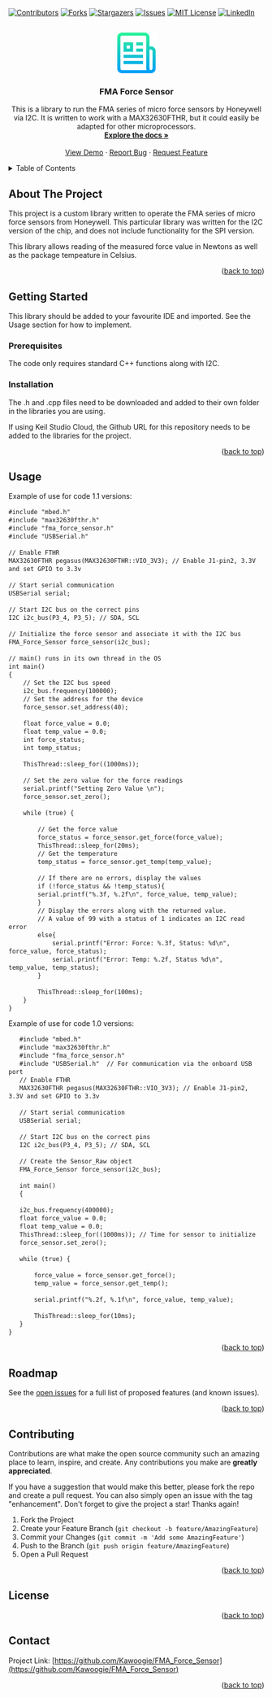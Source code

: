 <!-- Improved compatibility of back to top link: See: https://github.com/othneildrew/Best-README-Template/pull/73 -->
<a name="readme-top"></a>
<!-- -->



<!-- PROJECT SHIELDS -->
<!--
*** I'm using markdown "reference style" links for readability.
*** Reference links are enclosed in brackets [ ] instead of parentheses ( ).
*** See the bottom of this document for the declaration of the reference variables
*** for contributors-url, forks-url, etc. This is an optional, concise syntax you may use.
*** https://www.markdownguide.org/basic-syntax/#reference-style-links
-->
[![Contributors][contributors-shield]][contributors-url]
[![Forks][forks-shield]][forks-url]
[![Stargazers][stars-shield]][stars-url]
[![Issues][issues-shield]][issues-url]
[![MIT License][license-shield]][license-url]
[![LinkedIn][linkedin-shield]][linkedin-url]



<!-- PROJECT LOGO -->
<br />
<div align="center">
  <a href="https://github.com/Kawoogie/FMA_Force_Sensor">
    <img src="images/logo.png" alt="Logo" width="80" height="80">
  </a>

<h3 align="center">FMA Force Sensor</h3>

  <p align="center">
    This is a library to run the FMA series of micro force sensors by Honeywell via I2C. It is written to work with a MAX32630FTHR, but it could easily be adapted for other microprocessors.
    <br />
    <a href="https://github.com/Kawoogie/FMA_Force_Sensor"><strong>Explore the docs »</strong></a>
    <br />
    <br />
    <a href="https://github.com/Kawoogie/FMA_Force_Sensor">View Demo</a>
    ·
    <a href="https://github.com/Kawoogie/FMA_Force_Sensor/issues">Report Bug</a>
    ·
    <a href="https://github.com/Kawoogie/FMA_Force_Sensor/issues">Request Feature</a>
  </p>
</div>



<!-- TABLE OF CONTENTS -->
<details>
  <summary>Table of Contents</summary>
  <ol>
    <li>
      <a href="#about-the-project">About The Project</a>
      <ul>
        </ul>
    </li>
    <li>
      <a href="#getting-started">Getting Started</a>
      <ul>
        <li><a href="#prerequisites">Prerequisites</a></li>
        <li><a href="#installation">Installation</a></li>
      </ul>
    </li>
    <li><a href="#usage">Usage</a></li>
    <li><a href="#roadmap">Roadmap</a></li>
    <li><a href="#contributing">Contributing</a></li>
    <li><a href="#license">License</a></li>
    <li><a href="#contact">Contact</a></li>    
  </ol>
</details>



<!-- ABOUT THE PROJECT -->
## About The Project

This project is a custom library written to operate the FMA series of micro force sensors from Honeywell. This particular library was written for the I2C version of the chip, and does not include functionality for the SPI version.

This library allows reading of the measured force value in Newtons as well as the package tempeature in Celsius. 

<p align="right">(<a href="#readme-top">back to top</a>)</p>




<!-- GETTING STARTED -->
## Getting Started

This library should be added to your favourite IDE and imported. See the Usage section for how to implement.

### Prerequisites

The code only requires standard C++ functions along with I2C.


### Installation

The .h and .cpp files need to be downloaded and added to their own folder in the libraries you are using.

If using Keil Studio Cloud, the Github URL for this repository needs to be added to the libraries for the project.



<p align="right">(<a href="#readme-top">back to top</a>)</p>



<!-- USAGE EXAMPLES -->
## Usage


Example of use for code 1.1 versions:
```
#include "mbed.h"
#include "max32630fthr.h"
#include "fma_force_sensor.h"
#include "USBSerial.h"

// Enable FTHR
MAX32630FTHR pegasus(MAX32630FTHR::VIO_3V3); // Enable J1-pin2, 3.3V and set GPIO to 3.3v

// Start serial communication
USBSerial serial;

// Start I2C bus on the correct pins
I2C i2c_bus(P3_4, P3_5); // SDA, SCL

// Initialize the force sensor and associate it with the I2C bus
FMA_Force_Sensor force_sensor(i2c_bus);

// main() runs in its own thread in the OS
int main()
{
    // Set the I2C bus speed
    i2c_bus.frequency(100000);
    // Set the address for the device
    force_sensor.set_address(40);

    float force_value = 0.0;
    float temp_value = 0.0;
    int force_status;
    int temp_status;
    
    ThisThread::sleep_for((1000ms));
    
    // Set the zero value for the force readings
    serial.printf("Setting Zero Value \n");
    force_sensor.set_zero();

    while (true) {

        // Get the force value
        force_status = force_sensor.get_force(force_value);
        ThisThread::sleep_for(20ms);        
        // Get the temperature
        temp_status = force_sensor.get_temp(temp_value);
        
        // If there are no errors, display the values
        if (!force_status && !temp_status){
        serial.printf("%.3f, %.2f\n", force_value, temp_value);
        }
        // Display the errors along with the returned value.
        // A value of 99 with a status of 1 indicates an I2C read error
        else{
            serial.printf("Error: Force: %.3f, Status: %d\n", force_value, force_status);
            serial.printf("Error: Temp: %.2f, Status %d\n", temp_value, temp_status);
        }

        ThisThread::sleep_for(100ms);
    }
}

```


Example of use for code 1.0 versions:
```
   #include "mbed.h"
   #include "max32630fthr.h"
   #include "fma_force_sensor.h"
   #include "USBSerial.h"  // For communication via the onboard USB port
   // Enable FTHR
   MAX32630FTHR pegasus(MAX32630FTHR::VIO_3V3); // Enable J1-pin2, 3.3V and set GPIO to 3.3v
 
   // Start serial communication
   USBSerial serial;

   // Start I2C bus on the correct pins
   I2C i2c_bus(P3_4, P3_5); // SDA, SCL
 
   // Create the Sensor_Raw object
   FMA_Force_Sensor force_sensor(i2c_bus);
 
   int main()
   {
    
   i2c_bus.frequency(400000);
   float force_value = 0.0;
   float temp_value = 0.0;
   ThisThread::sleep_for((1000ms)); // Time for sensor to initialize
   force_sensor.set_zero();
 
   while (true) {

       force_value = force_sensor.get_force();
       temp_value = force_sensor.get_temp();
      
       serial.printf("%.2f, %.1f\n", force_value, temp_value);
       
       ThisThread::sleep_for(10ms);
   }
}

```

<p align="right">(<a href="#readme-top">back to top</a>)</p>



<!-- ROADMAP -->
## Roadmap

See the [open issues](https://github.com/Kawoogie/FMA_Force_Sensor/issues) for a full list of proposed features (and known issues).

<p align="right">(<a href="#readme-top">back to top</a>)</p>



<!-- CONTRIBUTING -->
## Contributing

Contributions are what make the open source community such an amazing place to learn, inspire, and create. Any contributions you make are **greatly appreciated**.

If you have a suggestion that would make this better, please fork the repo and create a pull request. You can also simply open an issue with the tag "enhancement".
Don't forget to give the project a star! Thanks again!

1. Fork the Project
2. Create your Feature Branch (`git checkout -b feature/AmazingFeature`)
3. Commit your Changes (`git commit -m 'Add some AmazingFeature'`)
4. Push to the Branch (`git push origin feature/AmazingFeature`)
5. Open a Pull Request

<p align="right">(<a href="#readme-top">back to top</a>)</p>



<!-- LICENSE -->

## License


<p align="right">(<a href="#readme-top">back to top</a>)</p>



<!-- CONTACT -->
## Contact
Project Link: [https://github.com/Kawoogie/FMA_Force_Sensor](https://github.com/Kawoogie/FMA_Force_Sensor)

<p align="right">(<a href="#readme-top">back to top</a>)</p>






<!-- MARKDOWN LINKS & IMAGES -->
<!-- https://www.markdownguide.org/basic-syntax/#reference-style-links -->
[contributors-shield]: https://img.shields.io/github/contributors/Kawoogie/FMA_Force_Sensor.svg?style=for-the-badge
[contributors-url]: https://github.com/Kawoogie/FMA_Force_Sensor/graphs/contributors
[forks-shield]: https://img.shields.io/github/forks/Kawoogie/FMA_Force_Sensor.svg?style=for-the-badge
[forks-url]: https://github.com/Kawoogie/FMA_Force_Sensor/network/members
[stars-shield]: https://img.shields.io/github/stars/Kawoogie/FMA_Force_Sensor.svg?style=for-the-badge
[stars-url]: https://github.com/Kawoogie/FMA_Force_Sensor/stargazers
[issues-shield]: https://img.shields.io/github/issues/Kawoogie/FMA_Force_Sensor.svg?style=for-the-badge
[issues-url]: https://github.com/Kawoogie/FMA_Force_Sensor/issues
[license-shield]: https://img.shields.io/github/license/Kawoogie/FMA_Force_Sensor.svg?style=for-the-badge
[license-url]: https://github.com/Kawoogie/FMA_Force_Sensor/blob/master/LICENSE.txt
[linkedin-shield]: https://img.shields.io/badge/-LinkedIn-black.svg?style=for-the-badge&logo=linkedin&colorB=555
[linkedin-url]: https://linkedin.com/in/lee-sikstrom-a6472a113
[product-screenshot]: images/screenshot.png
[Next.js]: https://img.shields.io/badge/next.js-000000?style=for-the-badge&logo=nextdotjs&logoColor=white
[Next-url]: https://nextjs.org/
[React.js]: https://img.shields.io/badge/React-20232A?style=for-the-badge&logo=react&logoColor=61DAFB
[React-url]: https://reactjs.org/
[Vue.js]: https://img.shields.io/badge/Vue.js-35495E?style=for-the-badge&logo=vuedotjs&logoColor=4FC08D
[Vue-url]: https://vuejs.org/
[Angular.io]: https://img.shields.io/badge/Angular-DD0031?style=for-the-badge&logo=angular&logoColor=white
[Angular-url]: https://angular.io/
[Svelte.dev]: https://img.shields.io/badge/Svelte-4A4A55?style=for-the-badge&logo=svelte&logoColor=FF3E00
[Svelte-url]: https://svelte.dev/
[Laravel.com]: https://img.shields.io/badge/Laravel-FF2D20?style=for-the-badge&logo=laravel&logoColor=white
[Laravel-url]: https://laravel.com
[Bootstrap.com]: https://img.shields.io/badge/Bootstrap-563D7C?style=for-the-badge&logo=bootstrap&logoColor=white
[Bootstrap-url]: https://getbootstrap.com
[JQuery.com]: https://img.shields.io/badge/jQuery-0769AD?style=for-the-badge&logo=jquery&logoColor=white
[JQuery-url]: https://jquery.com



